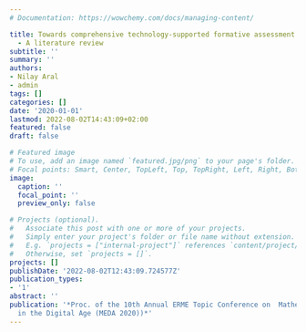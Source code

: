 ```yaml
---
# Documentation: https://wowchemy.com/docs/managing-content/

title: Towards comprehensive technology-supported formative assessment in math education
  - A literature review
subtitle: ''
summary: ''
authors:
- Nilay Aral
- admin
tags: []
categories: []
date: '2020-01-01'
lastmod: 2022-08-02T14:43:09+02:00
featured: false
draft: false

# Featured image
# To use, add an image named `featured.jpg/png` to your page's folder.
# Focal points: Smart, Center, TopLeft, Top, TopRight, Left, Right, BottomLeft, Bottom, BottomRight.
image:
  caption: ''
  focal_point: ''
  preview_only: false

# Projects (optional).
#   Associate this post with one or more of your projects.
#   Simply enter your project's folder or file name without extension.
#   E.g. `projects = ["internal-project"]` references `content/project/deep-learning/index.md`.
#   Otherwise, set `projects = []`.
projects: []
publishDate: '2022-08-02T12:43:09.724577Z'
publication_types:
- '1'
abstract: ''
publication: '*Proc. of the 10th Annual ERME Topic Conference on  Mathematics Education
  in the Digital Age (MEDA 2020))*'
---
```

